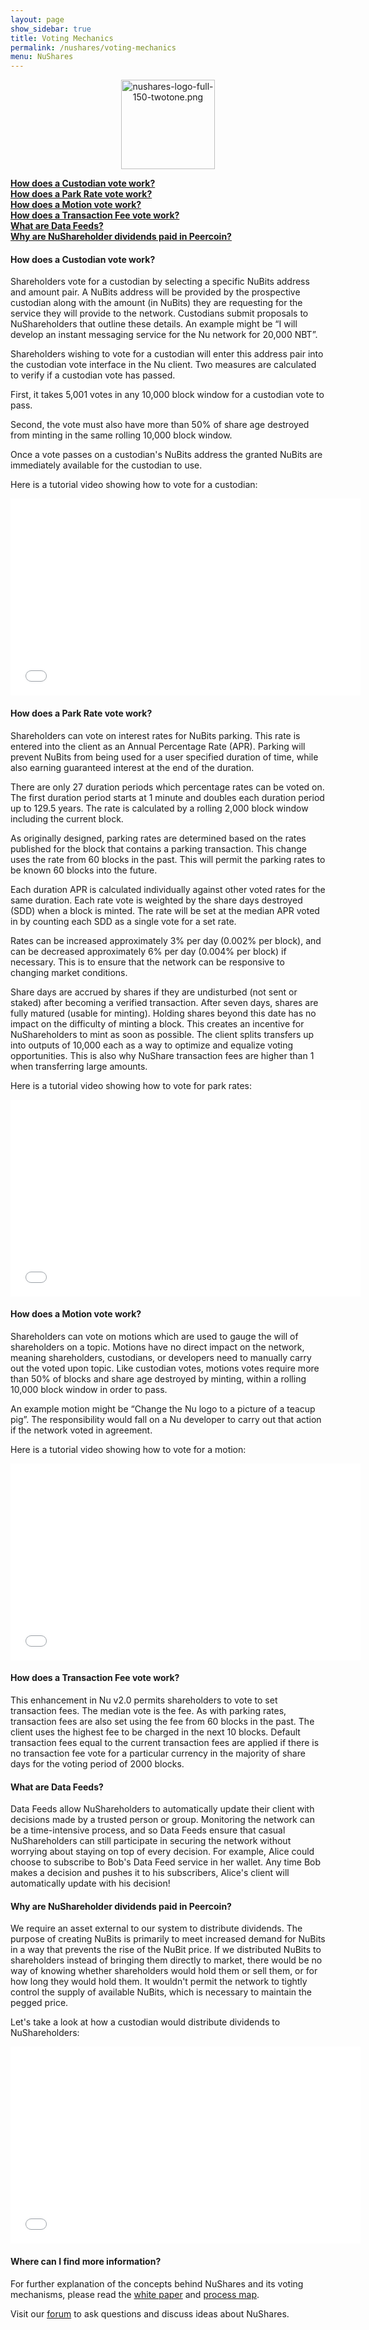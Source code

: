 ```yaml
---
layout: page
show_sidebar: true
title: Voting Mechanics
permalink: /nushares/voting-mechanics
menu: NuShares
---
```

<center><img src="{{ site.url }}{{ site.baseurl }}/assets/nushares-logo-full-150-twotone.png" width="150" height="143" alt="nushares-logo-full-150-twotone.png" /></center>

[**How does a Custodian vote work?**](#how-does-a-custodian-vote-work)  
[**How does a Park Rate vote work?**](#how-does-a-park-rate-vote-work)  
[**How does a Motion vote work?**](#how-does-a-motion-vote-work)  
[**How does a Transaction Fee vote work?**](#how-does-a-transaction-fee-vote-work)  
[**What are Data Feeds?**](#what-are-data-feeds)  
[**Why are NuShareholder dividends paid in Peercoin?**](#why-are-nushareholder-dividends-paid-in-peercoin)  

#### How does a Custodian vote work?

Shareholders vote for a custodian by selecting a specific NuBits address and amount pair. A NuBits address will be provided by the prospective custodian along with the amount (in NuBits) they are requesting for the service they will provide to the network. Custodians submit proposals to NuShareholders that outline these details. An example might be “I will develop an instant messaging service for the Nu network for 20,000 NBT”.

Shareholders wishing to vote for a custodian will enter this address pair into the custodian vote interface in the Nu client. Two measures are calculated to verify if a custodian vote has passed.

First, it takes 5,001 votes in any 10,000 block window for a custodian vote to pass.

Second, the vote must also have more than 50% of share age destroyed from minting in the same rolling 10,000 block window.

Once a vote passes on a custodian's NuBits address the granted NuBits are immediately available for the custodian to use.

Here is a tutorial video showing how to vote for a custodian:

<iframe width="560" height="315" src="//www.youtube.com/embed/VLHjo8VvxD0" frameborder="0" allowfullscreen></iframe>

#### How does a Park Rate vote work?

Shareholders can vote on interest rates for NuBits parking. This rate is entered into the client as an Annual Percentage Rate (APR). Parking will prevent NuBits from being used for a user specified duration of time, while also earning guaranteed interest at the end of the duration.

There are only 27 duration periods which percentage rates can be voted on. The first duration period starts at 1 minute and doubles each duration period up to 129.5 years. The rate is calculated by a rolling 2,000 block window including the current block.

As originally designed, parking rates are determined based on the rates published for the block that contains a parking transaction. This change uses the rate from 60 blocks in the past. This will permit the parking rates to be known 60 blocks into the future.

Each duration APR is calculated individually against other voted rates for the same duration. Each rate vote is weighted by the share days destroyed (SDD) when a block is minted. The rate will be set at the median APR voted in by counting each SDD as a single vote for a set rate.

Rates can be increased approximately 3% per day (0.002% per block), and can be decreased approximately 6% per day (0.004% per block) if necessary. This is to ensure that the network can be responsive to changing market conditions.

Share days are accrued by shares if they are undisturbed (not sent or staked) after becoming a verified transaction. After seven days, shares are fully matured (usable for minting). Holding shares beyond this date has no impact on the difficulty of minting a block. This creates an incentive for NuShareholders to mint as soon as possible. The client splits transfers up into outputs of 10,000 each as a way to optimize and equalize voting opportunities. This is also why NuShare transaction fees are higher than 1 when transferring large amounts.

Here is a tutorial video showing how to vote for park rates:

<iframe width="560" height="315" src="//www.youtube.com/embed/5JNjkqCHCPY" frameborder="0" allowfullscreen></iframe>

#### How does a Motion vote work?

Shareholders can vote on motions which are used to gauge the will of shareholders on a topic. Motions have no direct impact on the network, meaning shareholders, custodians, or developers need to manually carry out the voted upon topic. Like custodian votes, motions votes require more than 50% of blocks and share age destroyed by minting, within a rolling 10,000 block window in order to pass.

An example motion might be “Change the Nu logo to a picture of a teacup pig”. The responsibility would fall on a Nu developer to carry out that action if the network voted in agreement.

Here is a tutorial video showing how to vote for a motion:

<iframe width="560" height="315" src="//www.youtube.com/embed/NDiDwaqYsbk" frameborder="0" allowfullscreen></iframe>

#### How does a Transaction Fee vote work?

This enhancement in Nu v2.0 permits shareholders to vote to set transaction fees. The median vote is the fee. As with parking rates, transaction fees are also set using the fee from 60 blocks in the past. The client uses the highest fee to be charged in the next 10 blocks. Default transaction fees equal to the current transaction fees are applied if there is no transaction fee vote for a particular currency in the majority of share days for the voting period of 2000 blocks.

#### What are Data Feeds?

Data Feeds allow NuShareholders to automatically update their client with decisions made by a trusted person or group. Monitoring the network can be a time-intensive process, and so Data Feeds ensure that casual NuShareholders can still participate in securing the network without worrying about staying on top of every decision. For example, Alice could choose to subscribe to Bob's Data Feed service in her wallet. Any time Bob makes a decision and pushes it to his subscribers, Alice's client will automatically update with his decision!

#### Why are NuShareholder dividends paid in Peercoin?

We require an asset external to our system to distribute dividends. The purpose of creating NuBits is primarily to meet increased demand for NuBits in a way that prevents the rise of the NuBit price. If we distributed NuBits to shareholders instead of bringing them directly to market, there would be no way of knowing whether shareholders would hold them or sell them, or for how long they would hold them. It wouldn't permit the network to tightly control the supply of available NuBits, which is necessary to maintain the pegged price.

Let's take a look at how a custodian would distribute dividends to NuShareholders:

<iframe width="560" height="315" src="//www.youtube.com/embed/MSVqMjAoYBg" frameborder="0" allowfullscreen></iframe>

#### Where can I find more information?

For further explanation of the concepts behind NuShares and its voting mechanisms, please read the [white paper](/about/white-paper) and [process map](/about/process-map).

Visit our [forum](http://discuss.nubits.com) to ask questions and discuss ideas about NuShares.
